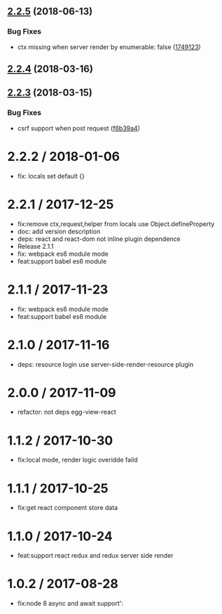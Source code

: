 <a name="2.2.5"></a>
## [2.2.5](https://github.com/hubcarl/egg-view-react-ssr/compare/2.2.4...2.2.5) (2018-06-13)


### Bug Fixes

* ctx missing when server render by enumerable: false ([1749123](https://github.com/hubcarl/egg-view-react-ssr/commit/1749123))



<a name="2.2.4"></a>
## [2.2.4](https://github.com/hubcarl/egg-view-react-ssr/compare/2.2.3...2.2.4) (2018-03-16)



<a name="2.2.3"></a>
## [2.2.3](https://github.com/hubcarl/egg-view-react-ssr/compare/2.2.2...2.2.3) (2018-03-15)


### Bug Fixes

* csrf support when post request ([f6b39a4](https://github.com/hubcarl/egg-view-react-ssr/commit/f6b39a4))



2.2.2 / 2018-01-06
==================

  * fix: locals set default {}

2.2.1 / 2017-12-25
==================

  * fix:remove ctx,request,helper from locals use Object.defineProperty
  * doc: add version description
  * deps: react and react-dom not inline plugin dependence
  * Release 2.1.1
  * fix: webpack es6 module mode
  * feat:support babel es6 module

2.1.1 / 2017-11-23
==================

  * fix: webpack es6 module mode
  * feat:support babel es6 module

2.1.0 / 2017-11-16
==================

  * deps: resource login use server-side-render-resource plugin

2.0.0 / 2017-11-09
==================

  * refactor: not deps egg-view-react

1.1.2 / 2017-10-30
==================

  * fix:local mode, render logic overidde faild

1.1.1 / 2017-10-25
==================

  * fix:get react component store data

1.1.0 / 2017-10-24
==================

  * feat:support react redux and redux server side render

1.0.2 / 2017-08-28
==================

  * fix:node 8 async and await support':